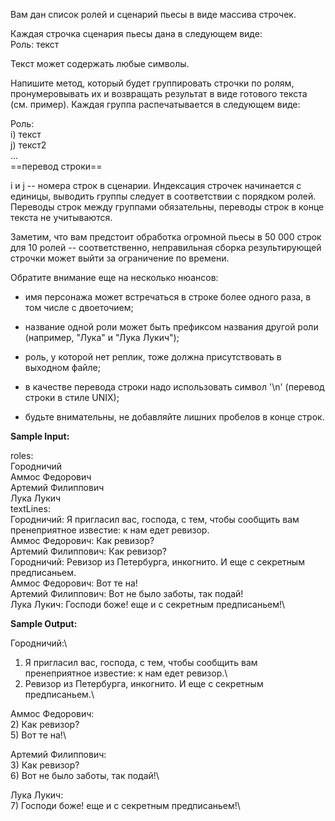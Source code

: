 Вам дан список ролей и сценарий пьесы в виде массива строчек.

Каждая строчка сценария пьесы дана в следующем виде:\
Роль: текст

Текст может содержать любые символы.

Напишите метод, который будет группировать строчки по ролям, пронумеровывать их и возвращать результат в виде готового текста (см. пример). Каждая группа распечатывается в следующем виде:

Роль:\
i) текст\
j) текст2\
...\
==перевод строки==

i и j -- номера строк в сценарии. Индексация строчек начинается с единицы, выводить группы следует в соответствии с порядком ролей. Переводы строк между группами обязательны, переводы строк в конце текста не учитываются.

Заметим, что вам предстоит обработка огромной пьесы в 50 000 строк для 10 ролей -- соответственно, неправильная сборка результирующей строчки может выйти за ограничение по времени.

Обратите внимание еще на несколько нюансов:

-   имя персонажа может встречаться в строке более одного раза, в том числе с двоеточием;
-   название одной роли может быть префиксом названия другой роли (например, "Лука" и "Лука Лукич");

-   роль, у которой нет реплик, тоже должна присутствовать в выходном файле;
-   в качестве перевода строки надо использовать символ '\n' (перевод строки в стиле UNIX);
-   будьте внимательны, не добавляйте лишних пробелов в конце строк.

**Sample Input:**

roles:\
Городничий\
Аммос Федорович\
Артемий Филиппович\
Лука Лукич\
textLines:\
Городничий: Я пригласил вас, господа, с тем, чтобы сообщить вам пренеприятное известие: к нам едет ревизор.\
Аммос Федорович: Как ревизор?\
Артемий Филиппович: Как ревизор?\
Городничий: Ревизор из Петербурга, инкогнито. И еще с секретным предписаньем.\
Аммос Федорович: Вот те на!\
Артемий Филиппович: Вот не было заботы, так подай!\
Лука Лукич: Господи боже! еще и с секретным предписаньем!\

**Sample Output:**

Городничий:\
1) Я пригласил вас, господа, с тем, чтобы сообщить вам пренеприятное известие: к нам едет ревизор.\
4) Ревизор из Петербурга, инкогнито. И еще с секретным предписаньем.\

Аммос Федорович:\
2) Как ревизор?\
5) Вот те на!\

Артемий Филиппович:\
3) Как ревизор?\
6) Вот не было заботы, так подай!\

Лука Лукич:\
7) Господи боже! еще и с секретным предписаньем!\
